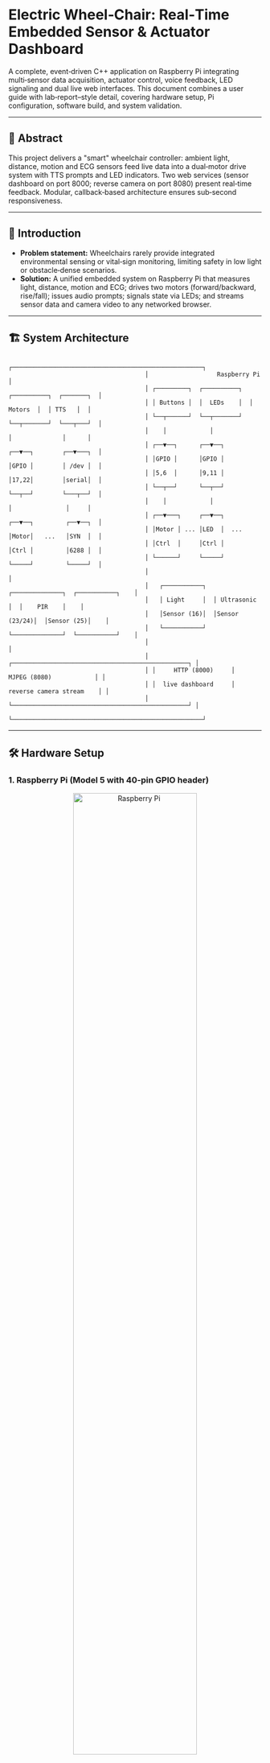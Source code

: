 # Electric Wheel‑Chair: Real‑Time Embedded Sensor & Actuator Dashboard

A complete, event‑driven C++ application on Raspberry Pi integrating multi‑sensor data acquisition, actuator control, voice feedback, LED signaling and dual live web interfaces. This document combines a user guide with lab‑report–style detail, covering hardware setup, Pi configuration, software build, and system validation.

---

## 📄 Abstract

This project delivers a "smart" wheelchair controller: ambient light, distance, motion and ECG sensors feed live data into a dual‑motor drive system with TTS prompts and LED indicators. Two web services (sensor dashboard on port 8000; reverse camera on port 8080) present real‑time feedback. Modular, callback‑based architecture ensures sub‑second responsiveness.

---

## 🔬 Introduction

- **Problem statement:** Wheelchairs rarely provide integrated environmental sensing or vital‑sign monitoring, limiting safety in low light or obstacle‑dense scenarios.
- **Solution:** A unified embedded system on Raspberry Pi that measures light, distance, motion and ECG; drives two motors (forward/backward, rise/fall); issues audio prompts; signals state via LEDs; and streams sensor data and camera video to any networked browser.

---

## 🏗️ System Architecture


                                          ┌─────────────────────────────────────────────────────┐
                                          │                   Raspberry Pi                      │
                                          │ ┌─────────┐  ┌──────────┐  ┌──────────┐  ┌───────┐  │
                                          │ │ Buttons │  │  LEDs    │  │  Motors  │  │ TTS   │  │
                                          │ └──┬──────┘  └──┬───────┘  └──┬───────┘  └───┬───┘  │
                                          │    │            │             │              │      │
                                          │ ┌──▼──┐      ┌──▼──┐       ┌──▼──┐        ┌──▼───┐  │
                                          │ │GPIO │      │GPIO │       │GPIO │        │ /dev │  │
                                          │ │5,6  │      │9,11 │       │17,22│        │serial│  │
                                          │ └──┬──┘      └──┬──┘       └──┬──┘        └───┬──┘  │
                                          │    │            │             │               │     │
                                          │ ┌──▼───┐     ┌──▼──┐       ┌──▼──┐         ┌──▼──┐  │
                                          │ │Motor │ ... │LED  │  ...  │Motor│   ...   │SYN  │  │
                                          │ │Ctrl  │     │Ctrl │       │Ctrl │         │6288 │  │
                                          │ └──────┘     └─────┘       └─────┘         └─────┘  │
                                          │                                                     │
                                          │   ┌───────────┐  ┌──────────────┐  ┌───────────┐    │
                                          │   │ Light     │  │ Ultrasonic   │  │    PIR    │    │
                                          │   │Sensor (16)│  │Sensor (23/24)│  │Sensor (25)│    │
                                          │   └───────────┘  └──────────────┘  └───────────┘    │
                                          │                                                     │
                                          │ ┌─────────────────────────────────────────────────┐ │
                                          │ │     HTTP (8000)     │   MJPEG (8080)            │ │
                                          │ │  live dashboard     │  reverse camera stream    │ │
                                          │ └─────────────────────────────────────────────────┘ │
                                          └─────────────────────────────────────────────────────┘

---

## 🛠️ Hardware Setup

### 1. Raspberry Pi (Model 5 with 40‑pin GPIO header)
  <p align="center">
  <img src="https://github.com/user-attachments/assets/6e951966-0cd0-40a9-8a7b-cd38768e5660" width="70%" alt="Raspberry Pi" />
</p>

### - **2.Sensors**

#### - **2.1 Light sensor** (GPIO 16)                                  
  
#### - **2.2 Ultrasonic module** (Trig GPIO 23, Echo GPIO 24)

#### - **2.3 PIR motion sensor** (GPIO 25)

#### - **2.4 ECG serial module** (/dev/ttyUSB0)
<p align="center">
  <img src="https://github.com/user-attachments/assets/1d27bde6-b7b0-4c01-84a7-9ed85d17a059" width="70%" alt="Raspberry Pi" />
</p>
### 3.Actuators

Motor 1 via H‑bridge (GPIO 17/27) with control button on GPIO 5

Motor 2 via H‑bridge (GPIO 22/26) with control button on GPIO 6

LEDs (GPIO 9 and GPIO 11) for ambient and motion indications

SYN6288 TTS module (/dev/serial0)

Network: Ethernet or Wi‑Fi for web UI
